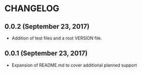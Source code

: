 # CHANGELOG

## 0.0.2 (September 23, 2017)

- Addition of test files and a root VERSION file.

## 0.0.1 (September 23, 2017)

- Expansion of README.md to cover additional planned support
